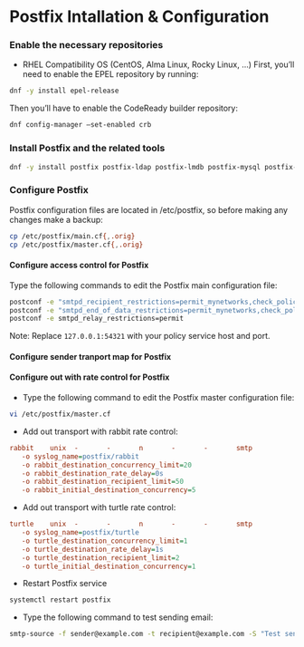 Postfix Intallation & Configuration 
===================================

### Enable the necessary repositories
* RHEL Compatibility OS (CentOS, Alma Linux, Rocky Linux, ...)
First, you’ll need to enable the EPEL repository by running:
```sh
dnf -y install epel-release
```

Then you’ll have to enable the CodeReady builder repository:
```sh
dnf config-manager –set-enabled crb
```

### Install Postfix and the related tools
```sh
dnf -y install postfix postfix-ldap postfix-lmdb postfix-mysql postfix-pcre
```

### Configure Postfix
Postfix configuration files are located in /etc/postfix,
so before making any changes make a backup:
```sh
cp /etc/postfix/main.cf{,.orig}
cp /etc/postfix/master.cf{,.orig}
```

#### Configure access control for Postfix
Type the following commands to edit the Postfix main configuration file:
```sh
postconf -e "smtpd_recipient_restrictions=permit_mynetworks,check_policy_service inet:127.0.0.1:54321,reject"
postconf -e "smtpd_end_of_data_restrictions=permit_mynetworks,check_policy_service inet:127.0.0.1:54321,reject"
postconf -e smtpd_relay_restrictions=permit
```
Note: Replace `127.0.0.1:54321` with your policy service host and port.

#### Configure sender tranport map for Postfix

#### Configure out with rate control for Postfix

* Type the following command to edit the Postfix master configuration file:
```sh
vi /etc/postfix/master.cf
```

* Add out transport with rabbit rate control:
```ini
rabbit    unix  -       -       n       -       -       smtp
   -o syslog_name=postfix/rabbit
   -o rabbit_destination_concurrency_limit=20
   -o rabbit_destination_rate_delay=0s
   -o rabbit_destination_recipient_limit=50
   -o rabbit_initial_destination_concurrency=5
```

* Add out transport with turtle rate control:
```ini
turtle    unix  -       -       n       -       -       smtp
   -o syslog_name=postfix/turtle
   -o turtle_destination_concurrency_limit=1
   -o turtle_destination_rate_delay=1s
   -o turtle_destination_recipient_limit=2
   -o turtle_initial_destination_concurrency=1
```

* Restart Postfix service
```sh
systemctl restart postfix
```

* Type the following command to test sending email:
```sh
smtp-source -f sender@example.com -t recipient@example.com -S "Test send mail" 127.0.0.1:25
```
